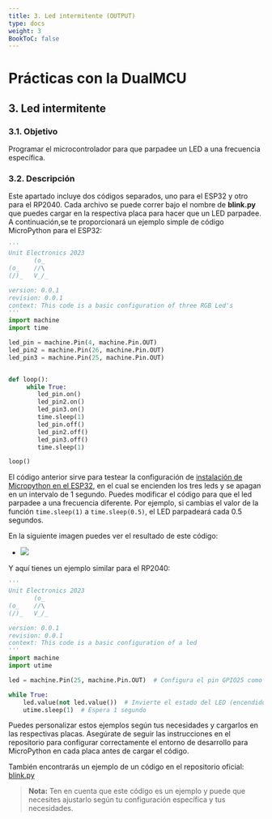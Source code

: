 ```yaml
---
title: 3. Led intermitente (OUTPUT) 
type: docs
weight: 3
BookToC: false
---
```


# Prácticas con la DualMCU

## 3. Led intermitente
### 3.1. Objetivo
Programar el microcontrolador para que parpadee un LED a una frecuencia específica. 



### 3.2. Descripción

Este apartado incluye dos códigos separados, uno para el ESP32 y otro para el RP2040. Cada archivo se puede correr bajo el nombre de **blink.py** que puedes cargar en la respectiva placa para hacer que un LED parpadee. A continuación,se te proporcionará un ejemplo simple de código MicroPython para el ESP32:

```python
'''
Unit Electronics 2023
       (o_
(o_    //\
(/)_   V_/_ 

version: 0.0.1
revision: 0.0.1
context: This code is a basic configuration of three RGB Led's
'''
import machine
import time

led_pin = machine.Pin(4, machine.Pin.OUT)
led_pin2 = machine.Pin(26, machine.Pin.OUT)
led_pin3 = machine.Pin(25, machine.Pin.OUT)


def loop():
     while True:
        led_pin.on()    
        led_pin2.on()   
        led_pin3.on()  
        time.sleep(1)  
        led_pin.off()   
        led_pin2.off()  
        led_pin3.off()  
        time.sleep(1)   

loop()
```
El código anterior sirve para testear la configuración de [instalación de Micropython en el ESP32](https://github.com/UNIT-Electronics/DualMCU-ESP32-MicroPython), en el cual se encienden los tres leds y se apagan en un intervalo de 1 segundo. 
Puedes modificar el código para que el led parpadee a una frecuencia diferente. Por ejemplo, si cambias el valor de la función `time.sleep(1)` a `time.sleep(0.5)`, el LED parpadeará cada 0.5 segundos.

En la siguiente imagen puedes ver el resultado de este código:

+ ![](/docs/3-Led_intermitente/images/blink_led2.gif)

Y aquí tienes un ejemplo similar para el RP2040:

```python
'''
Unit Electronics 2023
       (o_
(o_    //\
(/)_   V_/_ 

version: 0.0.1
revision: 0.0.1
context: This code is a basic configuration of a led
'''
import machine
import utime

led = machine.Pin(25, machine.Pin.OUT)  # Configura el pin GPIO25 como salida

while True:
    led.value(not led.value())  # Invierte el estado del LED (encendido/apagado)
    utime.sleep(1)  # Espera 1 segundo
```
Puedes personalizar estos ejemplos según tus necesidades y cargarlos en las respectivas placas. Asegúrate de seguir las instrucciones en el repositorio para configurar correctamente el entorno de desarrollo para MicroPython en cada placa antes de cargar el código.

También encontrarás un ejemplo de un código en el repositorio oficial: [blink.py](https://github.com/UNIT-Electronics/DualMCU/blob/main/Examples/Micropython%20Basics/RP2040/00.LEDs/blink.py)

> **Nota:** Ten en cuenta que este código es un ejemplo y puede que necesites ajustarlo según tu configuración específica y tus necesidades.